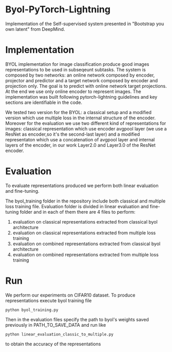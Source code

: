 # Byol-PyTorch-Lightning
Implementation of the Self-supervised system presented in "Bootstrap you own latent" from DeepMind. 

# Implementation

BYOL implementation for image classification produce good images representations to be used in subseqeunt subtasks. The system is composed by two networks: an online network composed by encoder, projector and predictor and a target network composed by encoder and projection only. The goal is to predict with online network target projections. At the end we use only online encoder to represent images. 
The implementation was built following pytorch-lightning guidelines and key sections are identifiable in the code.


We tested two version for the BYOL: a classical setup and a modified version which use multiple loss in the internal structure of the encoder. Moreover for the evaluation we use two different kind of representations for images: classical representation which use encoder avgpool layer (we use a ResNet as encoder,so it's the second-last layer) and a modified representaton which use a concatenation of avgpool layer and internal layers of the encoder, in our work Layer2.0 and Layer3.0 of the ResNet encoder. 

# Evaluation
To evaluate representations produced we perform both linear evaluation and fine-tuning. 

The byol_training folder in the repository include both classical and multiple loss training file.
Evaluation folder is divided in linear evaluation and fine-tuning folder and in each of them there are 4 files to perform:

   1. evaluation on classical representations extracted from classical byol architecture        
   2. evaluation on classical representations extracted from multiple loss training 
   3. evaluation on combined representations extracted from classical byol architecture
   4. evaluation on combined representations extracted from multiple loss training
                                             
                                             
# Run
We perform our experiments on CIFAR10 dataset. 
To produce representations execute byol training file 

` python byol_training.py `

Then in the evaluation files specify the path to byol's weights saved previously in PATH_TO_SAVE_DATA and run like

` python linear_evaluation_classic_to_multiple.py `

to obtain the accuracy of the representations
